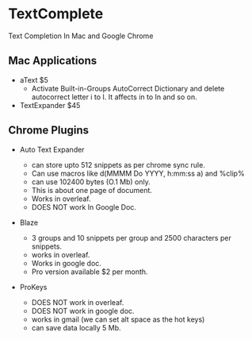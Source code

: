 # TextComplete
Text Completion In Mac and Google Chrome

## Mac Applications
- aText $5
  + Activate Built-in-Groups   AutoCorrect Dictionary and delete autocorrect letter i to I. It affects in to In and so on.
- TextExpander $45

## Chrome Plugins
+ Auto Text Expander
  - can store upto 512 snippets as per chrome sync rule.
  - Can use macros like d(MMMM Do YYYY, h:mm:ss a)  and %clip% 
  - can use  102400 bytes (O.1 Mb) only.
  - This is about one page of document.
  - Works in overleaf.
  - DOES NOT work In Google Doc.
  
+ Blaze
  - 3 groups and 10 snippets per group and 2500 characters per snippets.
  - works in overleaf.
  - Works in google doc.
  - Pro version available $2 per month.
  
+ ProKeys
   - DOES NOT work in overleaf.
   - DOES NOT work in google doc.
   - works in gmail (we can set alt space as the hot keys)
   - can save data locally 5 Mb.
